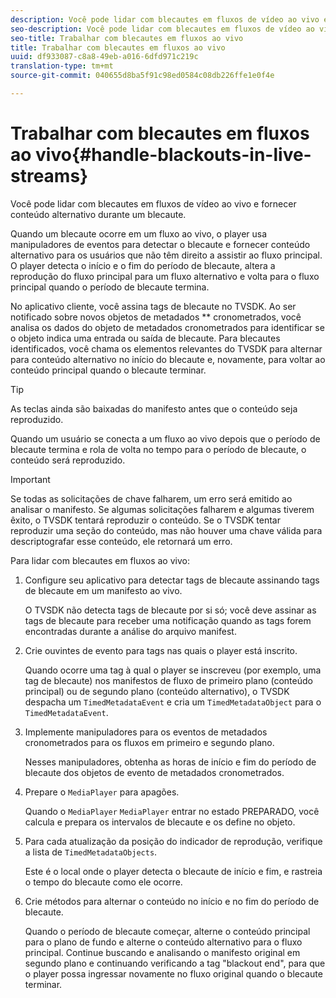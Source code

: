 ```yaml
---
description: Você pode lidar com blecautes em fluxos de vídeo ao vivo e fornecer conteúdo alternativo durante um blecaute.
seo-description: Você pode lidar com blecautes em fluxos de vídeo ao vivo e fornecer conteúdo alternativo durante um blecaute.
seo-title: Trabalhar com blecautes em fluxos ao vivo
title: Trabalhar com blecautes em fluxos ao vivo
uuid: df933087-c8a8-49eb-a016-6dfd971c219c
translation-type: tm+mt
source-git-commit: 040655d8ba5f91c98ed0584c08db226ffe1e0f4e

---
```



# Trabalhar com blecautes em fluxos ao vivo{#handle-blackouts-in-live-streams}

Você pode lidar com blecautes em fluxos de vídeo ao vivo e fornecer conteúdo alternativo durante um blecaute.

Quando um blecaute ocorre em um fluxo ao vivo, o player usa manipuladores de eventos para detectar o blecaute e fornecer conteúdo alternativo para os usuários que não têm direito a assistir ao fluxo principal. O player detecta o início e o fim do período de blecaute, altera a reprodução do fluxo principal para um fluxo alternativo e volta para o fluxo principal quando o período de blecaute termina.

No aplicativo cliente, você assina tags de blecaute no TVSDK. Ao ser notificado sobre novos objetos de metadados ** cronometrados, você analisa os dados do objeto de metadados cronometrados para identificar se o objeto indica uma entrada ou saída de blecaute. Para blecautes identificados, você chama os elementos relevantes do TVSDK para alternar para conteúdo alternativo no início do blecaute e, novamente, para voltar ao conteúdo principal quando o blecaute terminar.

>[!TIP]
>
>As teclas ainda são baixadas do manifesto antes que o conteúdo seja reproduzido.

Quando um usuário se conecta a um fluxo ao vivo depois que o período de blecaute termina e rola de volta no tempo para o período de blecaute, o conteúdo será reproduzido.

>[!IMPORTANT]
>
>Se todas as solicitações de chave falharem, um erro será emitido ao analisar o manifesto. Se algumas solicitações falharem e algumas tiverem êxito, o TVSDK tentará reproduzir o conteúdo. Se o TVSDK tentar reproduzir uma seção do conteúdo, mas não houver uma chave válida para descriptografar esse conteúdo, ele retornará um erro.

Para lidar com blecautes em fluxos ao vivo:

1. Configure seu aplicativo para detectar tags de blecaute assinando tags de blecaute em um manifesto ao vivo.

   O TVSDK não detecta tags de blecaute por si só; você deve assinar as tags de blecaute para receber uma notificação quando as tags forem encontradas durante a análise do arquivo manifest.
1. Crie ouvintes de evento para tags nas quais o player está inscrito.

   Quando ocorre uma tag à qual o player se inscreveu (por exemplo, uma tag de blecaute) nos manifestos de fluxo de primeiro plano (conteúdo principal) ou de segundo plano (conteúdo alternativo), o TVSDK despacha um `TimedMetadataEvent` e cria um `TimedMetadataObject` para o `TimedMetadataEvent`.
1. Implemente manipuladores para os eventos de metadados cronometrados para os fluxos em primeiro e segundo plano.

   Nesses manipuladores, obtenha as horas de início e fim do período de blecaute dos objetos de evento de metadados cronometrados.
1. Prepare o `MediaPlayer` para apagões.

   Quando o `MediaPlayer` `MediaPlayer` entrar no estado PREPARADO, você calcula e prepara os intervalos de blecaute e os define no objeto.

1. Para cada atualização da posição do indicador de reprodução, verifique a lista de `TimedMetadataObjects`.

   Este é o local onde o player detecta o blecaute de início e fim, e rastreia o tempo do blecaute como ele ocorre.

1. Crie métodos para alternar o conteúdo no início e no fim do período de blecaute.

   Quando o período de blecaute começar, alterne o conteúdo principal para o plano de fundo e alterne o conteúdo alternativo para o fluxo principal. Continue buscando e analisando o manifesto original em segundo plano e continuando verificando a tag &quot;blackout end&quot;, para que o player possa ingressar novamente no fluxo original quando o blecaute terminar.

